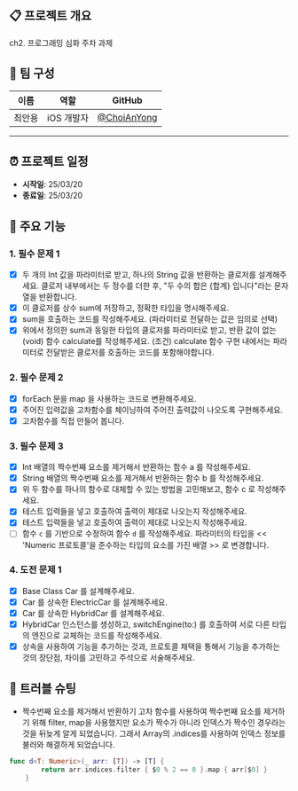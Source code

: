 ## 📋 프로젝트 개요

ch2. 프로그래밍 심화 주차 과제


## 👥 팀 구성

| 이름      | 역할       | GitHub                           |
| -------- | -------- | --------------------------------- |
| 최안용   | iOS 개발자 | [@ChoiAnYong](https://github.com/ChoiAnYong) |

---

## ⏰ 프로젝트 일정

- **시작일**: 25/03/20  
- **종료일**: 25/03/20


## 📱 주요 기능

### 1. 필수 문제 1
- [x] 두 개의 Int 값을 파라미터로 받고, 하나의 String 값을 반환하는 클로저를 설계해주세요.
    클로저 내부에서는 두 정수를 더한 후, "두 수의 합은 {합계} 입니다"라는 문자열을 반환합니다.
- [x] 이 클로저를 상수 sum에 저장하고, 정확한 타입을 명시해주세요.
- [x] sum을 호출하는 코드를 작성해주세요. (파라미터로 전달하는 값은 임의로 선택)
- [x] 위에서 정의한 sum과 동일한 타입의 클로저를 파라미터로 받고, 반환 값이 없는(void) 함수 calculate를 작성해주세요.
   (조건) calculate 함수 구현 내에서는 파라미터로 전달받은 클로저를 호출하는 코드를 포함해야합니다.
   
### 2. 필수 문제 2
- [x] forEach 문을 map 을 사용하는 코드로 변환해주세요. 
- [x] 주어진 입력값을 고차함수를 체이닝하여 주어진 출력값이 나오도록 구현해주세요.
- [x] 고차함수를 직접 만들어 봅니다. 

### 3. 필수 문제 3
- [x] Int 배열의 짝수번째 요소를 제거해서 반환하는 함수 a 를 작성해주세요.
- [x] String 배열의 짝수번째 요소를 제거해서 반환하는 함수 b 를 작성해주세요.
- [x] 위 두 함수를 하나의 함수로 대체할 수 있는 방법을 고민해보고, 함수 c 로 작성해주세요.
- [x] 테스트 입력들을 넣고 호출하여 출력이 제대로 나오는지 작성해주세요.
- [x] 테스트 입력들을 넣고 호출하여 출력이 제대로 나오는지 작성해주세요.
- [ ]  함수 `c` 를 기반으로 수정하여 함수 `d` 를 작성해주세요.
    파라미터의 타입을 << 'Numeric 프로토콜'을 준수하는 타입의 요소를 가진 배열 >> 로 변경합니다.

### 4. 도전 문제 1
- [x] Base Class Car 를 설계해주세요.
- [x] Car 를 상속한 ElectricCar 를 설계해주세요.
- [x] Car 를 상속한 HybridCar 를 설계해주세요.
- [x] HybridCar 인스턴스를 생성하고, switchEngine(to:) 를 호출하여 서로 다른 타입의 엔진으로 교체하는 코드를 작성해주세요.
- [x] 상속을 사용하여 기능을 추가하는 것과, 프로토콜 채택을 통해서 기능을 추가하는 것의 장단점, 차이를 고민하고 주석으로 서술해주세요.

## 📱 트러블 슈팅
- 짝수번째 요소를 제거해서 반환하기
고차 함수를 사용하여 짝수번째 요소를 제거하기 위해 filter, map을 사용했지만 요소가 짝수가 아니라 인덱스가 짝수인 경우라는 것을
뒤늦게 알게 되었습니다. 그래서 Array의 .indices를 사용하여 인덱스 정보를 불러와 해결하게 되었습니다.

```swift
func d<T: Numeric>(_ arr: [T]) -> [T] {
        return arr.indices.filter { $0 % 2 == 0 }.map { arr[$0] }
    }
```
